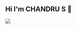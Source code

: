 ## Hi I'm CHANDRU S 👋
<img src="https://github.com/ChandruSP208/ChandruSP208/issues/1#issue-963376500">

<!--
**ChandruSP208/ChandruSP208** is a ✨ _special_ ✨ repository because its `README.md` (this file) appears on your GitHub profile.

Here are some ideas to get you started:

- 🔭 I’m currently working on ...
- 🌱 I’m currently learning ...
- 👯 I’m looking to collaborate on ...
- 🤔 I’m looking for help with ...
- 💬 Ask me about ...
- 📫 How to reach me: ...
- 😄 Pronouns: ...
- ⚡ Fun fact: ...
-->

